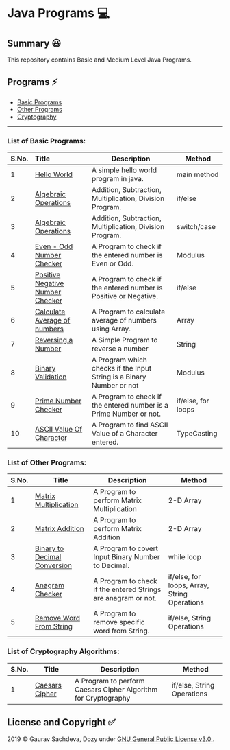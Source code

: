 # Java Programs :computer:

## Summary :smiley:
This repository contains Basic and Medium Level Java Programs.

## Programs :zap:
- [Basic Programs](#List-of-Basic-Programs)
- [Other Programs](#List-of-Other-Programs)
- [Cryptography](#List-of-Cryptography-Algorithms:)

___

### List of Basic Programs:

| S.No. | Title                                                        | Description                                                  | Method             |
| ----- | :----------------------------------------------------------- | ------------------------------------------------------------ | ------------------ |
| 1     | [Hello World](/Basic-Java/HelloWorld.java)                   | A simple hello world program in java.                        | main method        |
| 2     | [Algebraic Operations](/Basic-Java/AlgebraicOperations.java) | Addition, Subtraction, Multiplication, Division Program.     | if/else            |
| 3     | [Algebraic Operations](/Basic-Java/AlgrebraicOperationsSwitchCase.java) | Addition, Subtraction, Multiplication, Division Program.     | switch/case        |
| 4     | [Even - Odd Number Checker](/Basic-Java/EvenOdd.java)        | A Program to check if the entered number is Even or Odd.     | Modulus            |
| 5     | [Positive Negative Number Checker](/Basic-Java/PositiveNegative.java) | A Program to check if the entered number is Positive or Negative. | if/else            |
| 6     | [Calculate Average of numbers](/Basic-Java/CalculateAverageWithArray.java) | A Program to calculate average of numbers using Array.       | Array              |
| 7     | [Reversing a Number](/Basic-Java/ReverseNumber.java)         | A Simple Program to reverse a number                         | String             |
| 8     | [Binary Validation](/Basic-Java/ValidateBinary.java)         | A Program which checks if the Input String is a Binary Number or not | Modulus            |
| 9     | [Prime Number Checker](/Basic-Java/PrimeNumberChecker.java)  | A Program to check if the entered number is a Prime Number or not. | if/else, for loops |
| 10    | [ASCII Value Of Character](/Basic-Java/AsciiOfCharacter.java) | A Program to find ASCII Value of a Character entered.        | TypeCasting        |

### List of Other Programs:

| S.No. | Title                                                        | Description                                                  | Method                                       |
| ----- | ------------------------------------------------------------ | ------------------------------------------------------------ | -------------------------------------------- |
| 1     | [Matrix Multiplication](/Other-Java-Programs/MatrixMultiplication.java) | A Program to perform Matrix Multiplication                   | 2-D Array                                    |
| 2     | [Matrix Addition](/Other-Java-Programs/MatrixAddition.java)  | A Program to perform Matrix Addition                         | 2-D Array                                    |
| 3     | [Binary to Decimal Conversion](/Other-Java-Programs/BinaryToDecimal.java) | A Program to covert Input Binary Number to Decimal.          | while loop                                   |
| 4     | [Anagram Checker](/Other-Java-Programs/Anagram.java)         | A Program to check if the entered Strings are anagram or not. | if/else, for loops, Array, String Operations |
| 5     | [Remove Word From String](/Other-Java-Programs/RemoveWordFromString.java) | A Program to remove specific word from String.               | if/else, String Operations                   |

### List of Cryptography Algorithms:

| S.No. | Title                                        | Description                                                  | Method                     |
| ----- | -------------------------------------------- | ------------------------------------------------------------ | -------------------------- |
| 1     | [Caesars Cipher](/Crypto/CaesarsCipher.java) | A Program to perform Caesars Cipher Algorithm for Cryptography | if/else, String Operations |



## License and Copyright :white_check_mark:

2019 &copy; Gaurav Sachdeva, Dozy under [GNU General Public License v3.0
](LICENSE).
